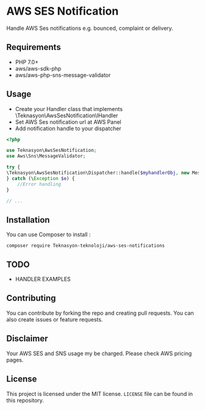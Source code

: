 # AWS SES Notification
Handle AWS Ses notifications e.g. bounced, complaint or delivery.

## Requirements
* PHP 7.0+
* aws/aws-sdk-php
* aws/aws-php-sns-message-validator

## Usage

- Create your Handler class that implements \Teknasyon\AwsSesNotification\IHandler
- Set AWS Ses notification url at AWS Panel
- Add notification handle to your dispatcher
``` php
<?php

use Teknasyon\AwsSesNotification;
use Aws\Sns\MessageValidator;

try {
\Teknasyon\AwsSesNotification\Dispatcher::handle($myhandlerObj, new MessageValidator());
} catch (\Exception $e) {
    //Error handling
}

// ...
```

## Installation
You can use Composer to install :

``` shell
composer require Teknasyon-teknoloji/aws-ses-notifications
```

## TODO
* HANDLER EXAMPLES

## Contributing
You can contribute by forking the repo and creating pull requests. You can also create issues or feature requests.

## Disclaimer
Your AWS SES and SNS usage my be charged. Please check AWS pricing pages.

## License
This project is licensed under the MIT license. `LICENSE` file can be found in this repository.
